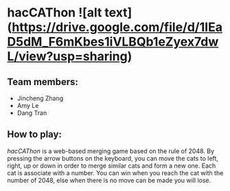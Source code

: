 # hacCAThon ![alt text] (https://drive.google.com/file/d/1IEaD5dM_F6mKbes1iVLBQb1eZyex7dwL/view?usp=sharing)

## Team members:
- Jincheng Zhang
- Amy Le
- Dang Tran

## How to play:
_hacCAThon_ is a web-based merging game based on the rule of 2048. By pressing the arrow buttons on the keyboard, you can move the cats to left, right, up or down in order to merge similar cats and form a new one. Each cat is associate with a number. You can win when you reach the cat with the number of 2048, else when there is no move can be made you will lose.
